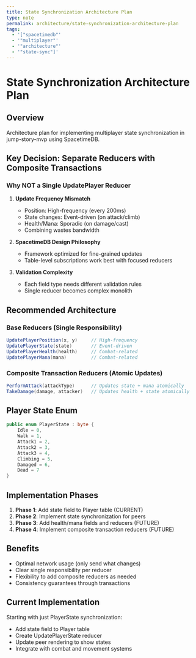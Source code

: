 ```yaml
---
title: State Synchronization Architecture Plan
type: note
permalink: architecture/state-synchronization-architecture-plan
tags:
  - '["spacetimedb"'
  - '"multiplayer"'
  - '"architecture"'
  - '"state-sync"]'
---
```


# State Synchronization Architecture Plan

## Overview

Architecture plan for implementing multiplayer state synchronization in jump-story-mvp using SpacetimeDB.

## Key Decision: Separate Reducers with Composite Transactions

### Why NOT a Single UpdatePlayer Reducer

1. **Update Frequency Mismatch**
   - Position: High-frequency (every 200ms)
   - State changes: Event-driven (on attack/climb)
   - Health/Mana: Sporadic (on damage/cast)
   - Combining wastes bandwidth

2. **SpacetimeDB Design Philosophy**
   - Framework optimized for fine-grained updates
   - Table-level subscriptions work best with focused reducers

3. **Validation Complexity**
   - Each field type needs different validation rules
   - Single reducer becomes complex monolith

## Recommended Architecture

### Base Reducers (Single Responsibility)

```csharp
UpdatePlayerPosition(x, y)     // High-frequency
UpdatePlayerState(state)       // Event-driven
UpdatePlayerHealth(health)     // Combat-related
UpdatePlayerMana(mana)         // Combat-related
```

### Composite Transaction Reducers (Atomic Updates)

```csharp
PerformAttack(attackType)      // Updates state + mana atomically
TakeDamage(damage, attacker)   // Updates health + state atomically
```

## Player State Enum

```csharp
public enum PlayerState : byte {
    Idle = 0,
    Walk = 1,
    Attack1 = 2,
    Attack2 = 3,
    Attack3 = 4,
    Climbing = 5,
    Damaged = 6,
    Dead = 7
}
```

## Implementation Phases

1. **Phase 1**: Add state field to Player table (CURRENT)
2. **Phase 2**: Implement state synchronization for peers
3. **Phase 3**: Add health/mana fields and reducers (FUTURE)
4. **Phase 4**: Implement composite transaction reducers (FUTURE)

## Benefits

- Optimal network usage (only send what changes)
- Clear single responsibility per reducer
- Flexibility to add composite reducers as needed
- Consistency guarantees through transactions

## Current Implementation

Starting with just PlayerState synchronization:

- Add state field to Player table
- Create UpdatePlayerState reducer
- Update peer rendering to show states
- Integrate with combat and movement systems
